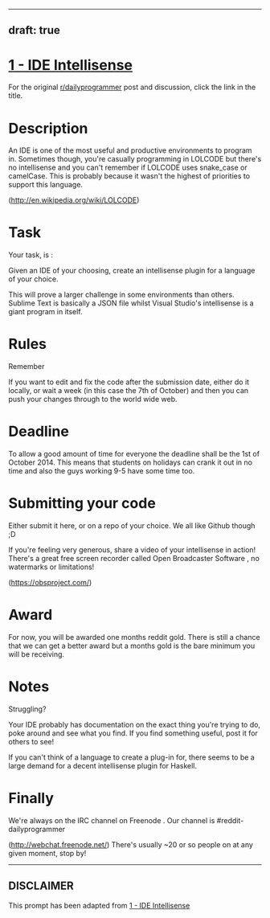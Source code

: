 ---
draft: true
----

# [1 - IDE Intellisense](https://www.reddit.com/r/dailyprogrammer/comments/2eplay/8272014_contest_1_ide_intellisense/)

For the original [r/dailyprogrammer](https://www.reddit.com/r/dailyprogrammer/) post and discussion, click the link in the title.

# Description
An IDE is one of the most useful and productive environments to program in. Sometimes though, you're casually programming in LOLCODE but there's no intellisense and you can't remember if LOLCODE uses snake_case or camelCase. This is probably because it wasn't the highest of priorities to support this language. 

(http://en.wikipedia.org/wiki/LOLCODE)
# Task
Your task, is :

Given an IDE of your choosing, create an intellisense plugin for a language of your choice.

This will prove a larger challenge in some environments than others. Sublime Text is basically a JSON file whilst Visual Studio's intellisense is a giant program in itself.

# Rules
Remember

If you want to edit and fix the code after the submission date, either do it locally, or wait a week (in this case the 7th of October) and then you can push your changes through to the world wide web.

# Deadline
To allow a good amount of time for everyone the deadline shall be the 1st of October 2014. This means that students on holidays can crank it out in no time and also the guys working 9-5 have some time too.

# Submitting your code
Either submit it here, or on a repo of your choice. We all like Github though ;D

If you're feeling very generous, share a video of your intellisense in action!
There's a great free screen recorder called Open Broadcaster Software , no watermarks or limitations!

(https://obsproject.com/)
# Award
For now, you will be awarded one months reddit gold. There is still a chance that we can get a better award but a months gold is the bare minimum you will be receiving.

# Notes
Struggling?

Your IDE probably has documentation on the exact thing you're trying to do, poke around and see what you find. If you find something useful, post it for others to see!

If you can't think of a language to create a plug-in for, there seems to be a large demand for a decent intellisense plugin for Haskell.

# Finally
We're always on the IRC channel on Freenode . Our channel is #reddit-dailyprogrammer

(http://webchat.freenode.net/)
There's usually ~20 or so people on at any given moment, stop by!


----
## **DISCLAIMER**
This prompt has been adapted from [1 - IDE Intellisense](https://www.reddit.com/r/dailyprogrammer/comments/2eplay/8272014_contest_1_ide_intellisense/
)
